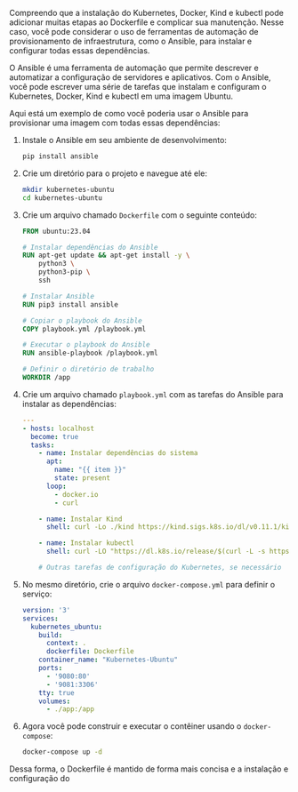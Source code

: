 Compreendo que a instalação do Kubernetes, Docker, Kind e kubectl pode adicionar muitas etapas ao Dockerfile e complicar sua manutenção. Nesse caso, você pode considerar o uso de ferramentas de automação de provisionamento de infraestrutura, como o Ansible, para instalar e configurar todas essas dependências.

O Ansible é uma ferramenta de automação que permite descrever e automatizar a configuração de servidores e aplicativos. Com o Ansible, você pode escrever uma série de tarefas que instalam e configuram o Kubernetes, Docker, Kind e kubectl em uma imagem Ubuntu.

Aqui está um exemplo de como você poderia usar o Ansible para provisionar uma imagem com todas essas dependências:

1. Instale o Ansible em seu ambiente de desenvolvimento:

   ```bash
   pip install ansible
   ```

2. Crie um diretório para o projeto e navegue até ele:

   ```bash
   mkdir kubernetes-ubuntu
   cd kubernetes-ubuntu
   ```

3. Crie um arquivo chamado `Dockerfile` com o seguinte conteúdo:

   ```Dockerfile
   FROM ubuntu:23.04

   # Instalar dependências do Ansible
   RUN apt-get update && apt-get install -y \
       python3 \
       python3-pip \
       ssh

   # Instalar Ansible
   RUN pip3 install ansible

   # Copiar o playbook do Ansible
   COPY playbook.yml /playbook.yml

   # Executar o playbook do Ansible
   RUN ansible-playbook /playbook.yml

   # Definir o diretório de trabalho
   WORKDIR /app
   ```

4. Crie um arquivo chamado `playbook.yml` com as tarefas do Ansible para instalar as dependências:

   ```yaml
   ---
   - hosts: localhost
     become: true
     tasks:
       - name: Instalar dependências do sistema
         apt:
           name: "{{ item }}"
           state: present
         loop:
           - docker.io
           - curl

       - name: Instalar Kind
         shell: curl -Lo ./kind https://kind.sigs.k8s.io/dl/v0.11.1/kind-linux-amd64 && chmod +x ./kind && mv ./kind /usr/local/bin/kind

       - name: Instalar kubectl
         shell: curl -LO "https://dl.k8s.io/release/$(curl -L -s https://dl.k8s.io/release/stable.txt)/bin/linux/amd64/kubectl" && chmod +x kubectl && mv kubectl /usr/local/bin/kubectl

       # Outras tarefas de configuração do Kubernetes, se necessário
   ```

5. No mesmo diretório, crie o arquivo `docker-compose.yml` para definir o serviço:

   ```yaml
   version: '3'
   services:
     kubernetes_ubuntu:
       build:
         context: .
         dockerfile: Dockerfile
       container_name: "Kubernetes-Ubuntu"
       ports:
         - '9080:80'
         - '9081:3306'
       tty: true
       volumes:
         - ./app:/app
   ```

6. Agora você pode construir e executar o contêiner usando o `docker-compose`:

   ```bash
   docker-compose up -d
   ```

Dessa forma, o Dockerfile é mantido de forma mais concisa e a instalação e configuração do 
